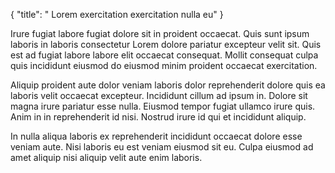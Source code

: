 {
  "title": " Lorem exercitation exercitation nulla eu"
}

Irure fugiat labore fugiat dolore sit in proident occaecat. Quis sunt ipsum laboris in laboris consectetur Lorem dolore pariatur excepteur velit sit. Quis est ad fugiat labore labore elit occaecat consequat. Mollit consequat culpa quis incididunt eiusmod do eiusmod minim proident occaecat exercitation.

Aliquip proident aute dolor veniam laboris dolor reprehenderit dolore quis ea laboris velit occaecat excepteur. Incididunt cillum ad ipsum in. Dolore sit magna irure pariatur esse nulla. Eiusmod tempor fugiat ullamco irure quis. Anim in in reprehenderit id nisi. Nostrud irure id qui et incididunt aliquip.

In nulla aliqua laboris ex reprehenderit incididunt occaecat dolore esse veniam aute. Nisi laboris eu est veniam eiusmod sit eu. Culpa eiusmod ad amet aliquip nisi aliquip velit aute enim laboris.